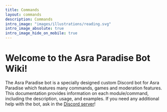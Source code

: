 ```yaml
---
title: Commands
layout: commands
description: Commands
intro_image: "images/illustrations/reading.svg"
intro_image_absolute: true
intro_image_hide_on_mobile: true
---
```


# Welcome to the Asra Paradise Bot Wiki!

The Asra Paradise bot is a specially designed custom Discord bot for Asra Paradise which features many commands, games and moderation features.
This documentation provides information on each module/command, including the description, usage, and examples.
If you need any additional help with the bot, ask in the [Discord server](https://discord.gg/EbYwxMVfUA)!